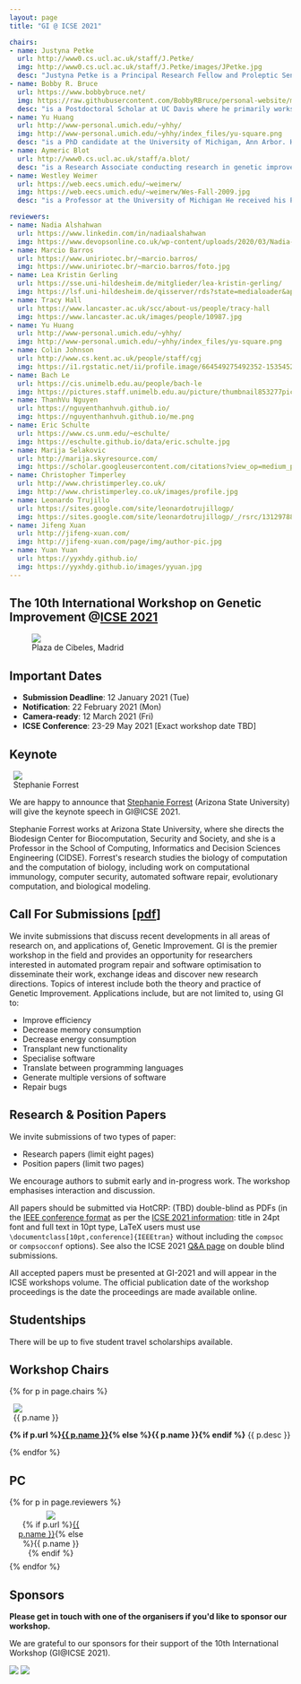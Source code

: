 ```yaml
---
layout: page
title: "GI @ ICSE 2021"

chairs:
- name: Justyna Petke
  url: http://www0.cs.ucl.ac.uk/staff/J.Petke/
  img: http://www0.cs.ucl.ac.uk/staff/J.Petke/images/JPetke.jpg
  desc: "Justyna Petke is a Principal Research Fellow and Proleptic Senior Lecturer (Associate Prof.), conducting research in genetic improvement. She has a doctorate in Computer Science from University of Oxford and is now at the Centre for Research on Evolution, Search and Testing (CREST) in University College London. She has published on applications of genetic improvement. Her work on the subject was awarded a Silver and a Gold ’Humie’ at GECCO 2014 and GECCO 2016 as well as an ACM SIGSOFT Distinguished Paper Award at ISSTA 2015. She was the PC co-Chair for the International Symposium on Search-Based Software Engineering in 2017. She also organised six Genetic Improvement Workshops. She currently serves on the editorial board of the Genetic Programming and Evolvable Machines journal."
- name: Bobby R. Bruce
  url: https://www.bobbybruce.net/
  img: https://raw.githubusercontent.com/BobbyRBruce/personal-website/master/assets/images/bio-photo.jpg
  desc: "is a Postdoctoral Scholar at UC Davis where he primarily works on the Gem5 computer architecture simulator. Prior to UC Davis, Bobby carried out research into the automatic optimization of Java bytecode at UCLA. His research interests are centred around Search-based Software Engineering, and its application to improving software performance."
- name: Yu Huang
  url: http://www-personal.umich.edu/~yhhy/
  img: http://www-personal.umich.edu/~yhhy/index_files/yu-square.png
  desc: "is a PhD candidate at the University of Michigan, Ann Arbor. Her research includes applying GI-based automated program repair (APR) techniques in embedded systems and human factors in software automation with a focus on human bias against automated tools in code review. She has served as the organizer for multiple Diversity, Equivalence and Inclusion events hosted at University of Michigan. She was also in charge of the social media for GI 2020 to advertise the event and connect researchers and practitioners in the community. Currently she is serving as the Social Media Chair for GI 2021."
- name: Aymeric Blot
  url: http://www0.cs.ucl.ac.uk/staff/a.blot/
  desc: "is a Research Associate conducting research in genetic improvement at the CREST and SOLAR groups in University College London. He received in 2018 a doctorate from the University of Lille following work on automated algorithm design for multi-objective combinatorial optimisation. His research focuses on strengthening GI techniques using knowledge from automated machine learning, algorithm configuration, and evolutionary computation. He maintains and evolves the community website on genetic improvement."
- name: Westley Weimer
  url: https://web.eecs.umich.edu/~weimerw/
  img: https://web.eecs.umich.edu/~weimerw/Wes-Fall-2009.jpg
  desc: "is a Professor at the University of Michigan He received his PhD from the University of California at Berkeley. His research interests include reducing the costs associated with software development at scale (particularly through automated program repair) as well as program analysis, formal verification, and human linguistic and visual interaction with software. He is a senior member of the Association for Computing Machinery and his work has led to over eleven thousand citations and several awards, including three ‘Humies’ and ICSE 2019 Most Influential paper for his work on using Genetic Improvement for bug fixing. He also organised five Genetic Improvement workshops."

reviewers:
- name: Nadia Alshahwan
  url: https://www.linkedin.com/in/nadiaalshahwan
  img: https://www.devopsonline.co.uk/wp-content/uploads/2020/03/Nadia-Alshahwan.jpg
- name: Marcio Barros
  url: https://www.uniriotec.br/~marcio.barros/
  img: https://www.uniriotec.br/~marcio.barros/foto.jpg
- name: Lea Kristin Gerling
  url: https://sse.uni-hildesheim.de/mitglieder/lea-kristin-gerling/
  img: https://lsf.uni-hildesheim.de/qisserver/rds?state=medialoader&application=lsf&objectid=7101
- name: Tracy Hall
  url: https://www.lancaster.ac.uk/scc/about-us/people/tracy-hall
  img: https://www.lancaster.ac.uk/images/people/10987.jpg
- name: Yu Huang
  url: http://www-personal.umich.edu/~yhhy/
  img: http://www-personal.umich.edu/~yhhy/index_files/yu-square.png
- name: Colin Johnson
  url: http://www.cs.kent.ac.uk/people/staff/cgj
  img: https://i1.rgstatic.net/ii/profile.image/664549275492352-1535452302004_Q128/Colin_Johnson3.jpg
- name: Bach Le
  url: https://cis.unimelb.edu.au/people/bach-le
  img: https://pictures.staff.unimelb.edu.au/picture/thumbnail853277picture.jpg
- name: ThanhVu Nguyen
  url: https://nguyenthanhvuh.github.io/
  img: https://nguyenthanhvuh.github.io/me.png
- name: Eric Schulte
  url: https://www.cs.unm.edu/~eschulte/
  img: https://eschulte.github.io/data/eric.schulte.jpg
- name: Marija Selakovic
  url: http://marija.skyresource.com/
  img: https://scholar.googleusercontent.com/citations?view_op=medium_photo&user=BAPCssIAAAAJ
- name: Christopher Timperley
  url: http://www.christimperley.co.uk/
  img: http://www.christimperley.co.uk/images/profile.jpg
- name: Leonardo Trujillo
  url: https://sites.google.com/site/leonardotrujillogp/
  img: https://sites.google.com/site/leonardotrujillogp/_/rsrc/1312978857848/config/IMG_3477.JPG
- name: Jifeng Xuan
  url: http://jifeng-xuan.com/
  img: http://jifeng-xuan.com/page/img/author-pic.jpg
- name: Yuan Yuan
  url: https://yyxhdy.github.io/
  img: https://yyxhdy.github.io/images/yyuan.jpg
---
```


## **The 10th International Workshop on Genetic Improvement @[ICSE 2021](https://conf.researchr.org/home/icse-2021)**

<figure class="figure">
  <img class="figure-img img-fluid" src="https://conf.researchr.org/getImage/icse-2021/carousel/palacio_de_cibeles.jpg">
  <figcaption class="figure-caption text-right">Plaza de Cibeles, Madrid</figcaption>
</figure>

## Important Dates

- **Submission Deadline**: 12 January 2021 (Tue)
- **Notification**: 22 February 2021 (Mon)
- **Camera-ready**: 12 March 2021 (Fri)
- **ICSE Conference**: 23-29 May 2021 [Exact workshop date TBD]


## Keynote

<figure class="figure float-right" style="margin: auto 0.5em;">
  <img class="figure-img rounded img-thumbnail" style="max-width: 200px; max-height: 160px;" src="https://forrest.biodesign.asu.edu/data/img/sf-portrait-2018.jpg" onerror="this.onerror=null; this.src='{{ "/profile_images/empty.png" | relative_url }}'" />
  <figcaption class="figure-caption text-right">Stephanie Forrest</figcaption>
</figure>

We are happy to announce that [Stephanie Forrest](https://forrest.biodesign.asu.edu/index.html) (Arizona State University) will give the keynote speech in GI@ICSE 2021.

Stephanie Forrest works at Arizona State University, where she directs the Biodesign Center for Biocomputation, Security and Society, and she is a Professor in the School of Computing, Informatics and Decision Sciences Engineering (CIDSE).
Forrest's research studies the biology of computation and the computation of biology, including work on computational immunology, computer security, automated software repair, evolutionary computation, and biological modeling.


## <a name="CFP"></a> Call For Submissions [[pdf](/paper_pdfs/gi2020icse/call_for_papers.pdf)]

We invite submissions that discuss recent developments in all areas of research on, and applications of, Genetic Improvement.
GI is the premier workshop in the field and provides an opportunity for researchers interested in automated program repair and software optimisation to disseminate their work, exchange ideas and discover new research directions.
Topics of interest include both the theory and practice of Genetic Improvement. Applications include, but are not limited to, using GI to:
- Improve efficiency
- Decrease memory consumption
- Decrease energy consumption
- Transplant new functionality
- Specialise software
- Translate between programming languages
- Generate multiple versions of software
- Repair bugs


## Research & Position Papers

We invite submissions of two types of paper:
- Research papers (limit eight pages)
- Position papers (limit two pages)

We encourage authors to submit early and in-progress work.
The workshop emphasises interaction and discussion.


All papers should be submitted via HotCRP: (TBD)
double-blind as PDFs (in the [IEEE conference format](https://www.ieee.org/conferences/publishing/templates.html) as per the [ICSE 2021 information](https://conf.researchr.org/track/icse-2021/icse-2021-papers#how-to-submit): title in 24pt font and full text in 10pt type, LaTeX users must use `\documentclass[10pt,conference]{IEEEtran}` without including the `compsoc` or `compsocconf` options).
See also the ICSE 2021 [Q&A page](https://conf.researchr.org/track/icse-2021/icse-2021-submitting-to-icse2021--q-a) on double blind submissions.

All accepted papers must be presented at GI-2021 and will appear in the ICSE workshops volume.
The official publication date of the workshop proceedings is the date the proceedings are made available online.


## Studentships

There will be up to five student travel scholarships available.


## Workshop Chairs

{% for p in page.chairs %}
<figure class="figure float-right" style="margin: auto 0.5em;">
  <img class="figure-img rounded img-thumbnail" style="max-width: 200px; max-height: 140px" src="{{ p.img }}" onerror="this.onerror=null; this.src='{{ "/profile_images/empty.png" | relative_url }}'">
  <figcaption class="figure-caption text-right">{{ p.name }}</figcaption>
</figure>

<p class="clearfix">
  <b>{% if p.url %}<a href="{{ p.url }}">{{ p.name }}</a>{% else %}{{ p.name }}{% endif %}</b> {{ p.desc }}
</p>
{% endfor %}


## PC

<div class="row justify-content-around">
{% for p in page.reviewers %}
<figure class="figure" style="text-align: center; margin: 0.5em 1em; width: 120px;">
  <img class="figure-img rounded img-thumbnail" style="max-width: 120px; max-height: 120px;" src="{{ p.img }}" onerror="this.onerror=null; this.src='{{ "/profile_images/empty.png" | relative_url }}'" />
  <figcaption class="figure-caption">{% if p.url %}<a href="{{ p.url }}">{{ p.name }}</a>{% else %}{{ p.name }}{% endif %}</figcaption>
</figure>{% endfor %}
</div>


## Sponsors

**Please get in touch with one of the organisers if you'd like to sponsor our workshop.**

We are grateful to our sponsors for their support of the 10th International Workshop (GI@ICSE 2021).

[![](./misc_images/a_field_guide_to_gp.png)](http://www.gp-field-guide.org.uk/) ![](./misc_images/epsrc.png)
